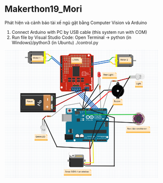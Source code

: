 # Makerthon19_Mori
Phát hiện và cảnh báo tài xế ngủ gật bằng Computer Vision và Arduino
1. Connect Arduino with PC by USB cable (this system run with COM)
2. Run file by Visual Studio Code:
    Open Terminal -> python (in Windows)/python3 (in Ubuntu) ./control.py
    
![alt text](https://github.com/vuvandinh2000/Makerthon19_Mori/blob/master/image.png)
